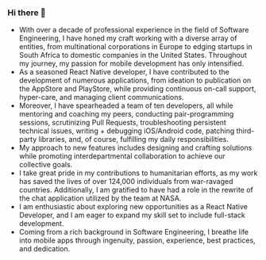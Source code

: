 ### Hi there 👋

- With over a decade of professional experience in the field of Software Engineering, I have honed my craft working with a diverse array of entities,
  from multinational corporations in Europe to edging startups in South Africa to domestic companies in the United States. Throughout my journey,
  my passion for mobile development has only intensified.
- As a seasoned React Native developer, I have contributed to the development of numerous applications, from ideation to publication on the AppStore
  and PlayStore, while providing continuous on-call support, hyper-care, and managing client communications.
- Moreover, I have spearheaded a team of ten developers, all while mentoring and coaching my peers, conducting pair-programming sessions, scrutinizing
  Pull Requests, troubleshooting persistent technical issues, writing + debugging iOS/Android code, patching third-party libraries, and, of course,
  fulfilling my daily responsibilities.
- My approach to new features includes designing and crafting solutions while promoting interdepartmental
  collaboration to achieve our collective goals.
- I take great pride in my contributions to humanitarian efforts, as my work has saved the lives of over 124,000 individuals from war-ravaged
  countries. Additionally, I am gratified to have had a role in the rewrite of the chat application utilized by the team at NASA.
- I am enthusiastic about exploring new opportunities as a React Native Developer, and I am eager to expand my skill set to include full-stack
  development.
- Coming from a rich background in Software Engineering, I breathe life into mobile apps through ingenuity, passion, experience, best practices,
  and dedication.